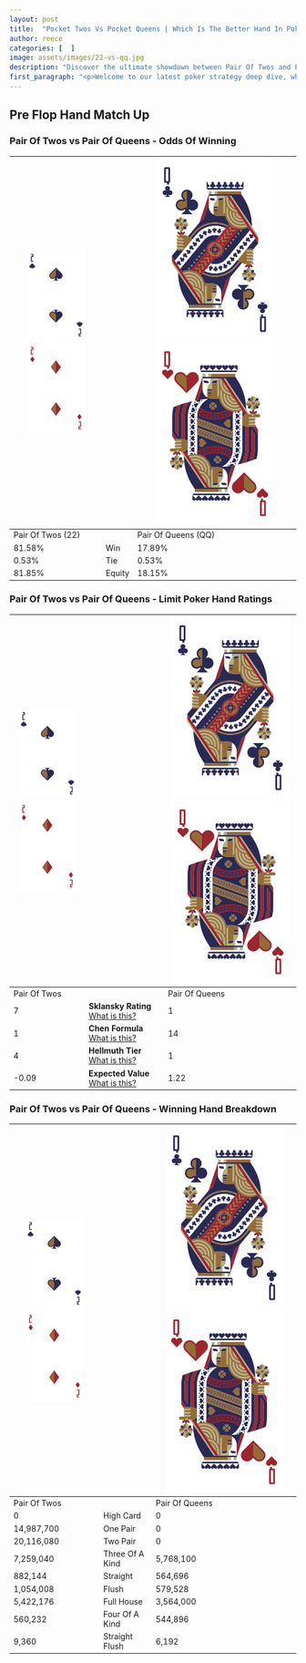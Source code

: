 ```yaml
---
layout: post
title:  "Pocket Twos Vs Pocket Queens | Which Is The Better Hand In Poker? A Complete Guide"
author: reece
categories: [  ]
image: assets/images/22-vs-qq.jpg
description: "Discover the ultimate showdown between Pair Of Twos and Pair Of Queens in poker! Uncover the odds, strategies, and scenarios where one hand triumphs over the other. Get ready to up your poker game with this thrilling analysis."
first_paragraph: "<p>Welcome to our latest poker strategy deep dive, where we're pitting two distinct hands against each other in a high-stakes showdown: Pair Of Twos vs Pair Of Queens.</p><p>In the dynamic world of poker, every decision counts, and knowing which hand holds the upper hand is key to your success at the table.</p><p>In this article, we'll dissect these two hands, explore the scenarios where one dominates the other, and equip you with the knowledge to make strategic choices that can tip the odds in your favor.</p><p>Get ready to unravel the intriguing dynamics of these poker hands and elevate your game to new heights.</p>"
---
```




[comment]: # (sp0)

## Pre Flop Hand Match Up

<div class="table hand-ratings" markdown="1"> 



### Pair Of Twos vs Pair Of Queens - Odds Of Winning


    
| ![image info](assets/images/hand1/2.png) ![image info](assets/images/hand1/2o.png) |  | ![image info](assets/images/hand2/Q.png) ![image info](assets/images/hand2/Qo.png) |
| -------- | -------- | -------- |
| Pair Of Twos (22) |  | Pair Of Queens (QQ) |
| 81.58% | Win | 17.89% |
| 0.53% | Tie | 0.53% |
| 81.85% | Equity | 18.15% |




[comment]: # (sp1)



### Pair Of Twos vs Pair Of Queens - Limit Poker Hand Ratings


    
| ![image info](assets/images/hand1/2.png) ![image info](assets/images/hand1/2o.png) |  | ![image info](assets/images/hand2/Q.png) ![image info](assets/images/hand2/Qo.png) |
| -------- | -------- | -------- |
| Pair Of Twos |  | Pair Of Queens |
| 7 | **Sklansky Rating** [What is this?](/sklansky-rating-explained) | 1 |
| 1 | **Chen Formula** [What is this?](/chen-formula-explained) | 14 |
| 4 | **Hellmuth Tier** [What is this?](/Hellmuth-tier-explained) | 1 |
| -0.09 | **Expected Value** [What is this?](/expected-value-explained) | 1.22 |




[comment]: # (sp2)



### Pair Of Twos vs Pair Of Queens - Winning Hand Breakdown


    
| ![image info](assets/images/hand1/2.png) ![image info](assets/images/hand1/2o.png) |  | ![image info](assets/images/hand2/Q.png) ![image info](assets/images/hand2/Qo.png) |
| -------- | -------- | -------- |
| Pair Of Twos |  | Pair Of Queens |
| 0 | High Card | 0 |
| 14,987,700 | One Pair | 0 |
| 20,116,080 | Two Pair | 0 |
| 7,259,040 | Three Of A Kind | 5,768,100 |
| 882,144 | Straight | 564,696 |
| 1,054,008 | Flush | 579,528 |
| 5,422,176 | Full House | 3,564,000 |
| 560,232 | Four Of A Kind | 544,896 |
| 9,360 | Straight Flush | 6,192 |




[comment]: # (sp3)



</div>

[comment]: # (sp4)



[comment]: # (sp5)

